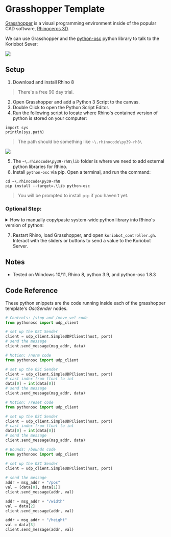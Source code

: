 # Grasshopper Template

[Grasshopper](https://www.rhino3d.com/#:~:text=Kay%2C%20Kiteboard%20Shaper-,Grasshopper,-Grasshopper%20is%20a) is a visual programming environment inside of the popular CAD software, [Rhinoceros 3D](https://www.rhino3d.com/). 

We can use Grasshopper and the [python-osc](https://pypi.org/project/python-osc/) python library to talk to the Koriobot Sever:


![](https://github.com/madelinegannon/koriobots/blob/main/assets/grasshopper/grasshopper_template.png)

## Setup

1. Download and install Rhino 8
> There's a free 90 day trial.
2. Open Grasshopper and add a Python 3 Script to the canvas. 
3. Double Click to open the Python Script Editor.
4. Run the following script to locate where Rhino's contained version of python is stored on your computer:

```
import sys
println(sys.path)
```
> The path should be something like `~\.rhinocode\py39-rh8\`

![](https://github.com/madelinegannon/koriobots/blob/main/assets/grasshopper/grasshopper_python_path.gif)

5. The `~\.rhinocode\py39-rh8\lib` folder is where we need to add external python libraries for Rhino.
6. Install `python-osc` via pip. Open a terminal, and run the command:

```shell
cd ~\.rhinocode\py39-rh8
pip install --target=.\lib python-osc
```
> You will be prompted to install `pip` if you haven't yet.

### Optional Step:
<details>
<summary>How to manually copy/paste system-wide python library into Rhino's version of python:</summary>
<br>
If the local <b>pip install</b> doesn't work, you can install the library system-wide and copy/paste into Rhino's internal version of python.
<brGo to where `python-osc` was installed, copy the folder, and paste it back into Rhino's internal python library folder.
<br><br> The system-wide library path should be something like <i>~\AppData\Local\Programs\Python\Python310\Lib\site-packages</i>
<br><br>
<img src="https://github.com/madelinegannon/koriobots/blob/main/assets/grasshopper/grasshopper_python_library.gif">
</details>


7. Restart Rhino, load Grasshopper, and open `koriobot_controller.gh`. Interact with the sliders or buttons to send a value to the Koriobot Server.

## Notes

- Tested on Windows 10/11, Rhino 8, python 3.9, and python-osc 1.8.3

## Code Reference
These python snippets are the code running inside each of the grasshopper template's _OscSender_ nodes.

```python
# Controls: /stop and /move_vel code
from pythonosc import udp_client

# set up the OSC Sender
client = udp_client.SimpleUDPClient(host, port) 
# send the message       
client.send_message(msg_addr, data)
```

```python
# Motion: /norm code
from pythonosc import udp_client

# set up the OSC Sender
client = udp_client.SimpleUDPClient(host, port)
# cast index from float to int
data[0] = int(data[0])   
# send the message       
client.send_message(msg_addr, data)
```

```python
# Motion: /reset code
from pythonosc import udp_client

# set up the OSC Sender
client = udp_client.SimpleUDPClient(host, port)
# cast index from float to int
data[0] = int(data[0])   
# send the message       
client.send_message(msg_addr, data)
```

```python
# Bounds: /bounds code
from pythonosc import udp_client

# set up the OSC Sender
client = udp_client.SimpleUDPClient(host, port)
 
# send the message
addr = msg_addr + "/pos"  
val = [data[0], data[1]]
client.send_message(addr, val)

addr = msg_addr + "/width"  
val = data[2]
client.send_message(addr, val)

addr = msg_addr + "/height"  
val = data[3]
client.send_message(addr, val)
```